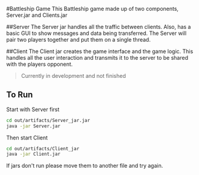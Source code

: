 #Battleship Game
This Battleship game made up of two components, Server.jar and Clients.jar 

##Server
The Server jar handles all the traffic between clients. Also, has a basic GUI to show messages and data being transferred. The Server will pair two players together and put them on a single thread. 

##Client
The Client jar creates the game interface and the game logic. This handles all the user interaction and transmits it to the server to be shared with the players opponent. 

> Currently in development and not finished

## To Run
Start with Server first
```sh
cd out/artifacts/Server_jar.jar
java -jar Server.jar
```
Then start Client 
```sh
cd out/artifacts/Client_jar
java -jar Client.jar
```
If jars don't run please move them to another file and try again. 